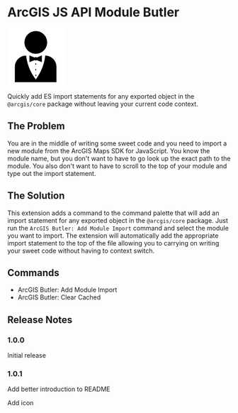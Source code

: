 # ArcGIS JS API Module Butler

![butler](./butler.png)

Quickly add ES import statements for any exported object in the `@arcgis/core` package without leaving your current code context.

## The Problem

You are in the middle of writing some sweet code and you need to import a new module from the ArcGIS Maps SDK for JavaScript. You know the module name, but you don't want to have to go look up the exact path to the module. You also don't want to have to scroll to the top of your module and type out the import statement.

## The Solution

This extension adds a command to the command palette that will add an import statement for any exported object in the `@arcgis/core` package. Just run the `ArcGIS Butler: Add Module Import` command and select the module you want to import. The extension will automatically add the appropriate import statement to the top of the file allowing you to carrying on writing your sweet code without having to context switch.

## Commands

- ArcGIS Butler: Add Module Import
- ArcGIS Butler: Clear Cached

## Release Notes

### 1.0.0

Initial release

### 1.0.1

Add better introduction to README

Add icon
